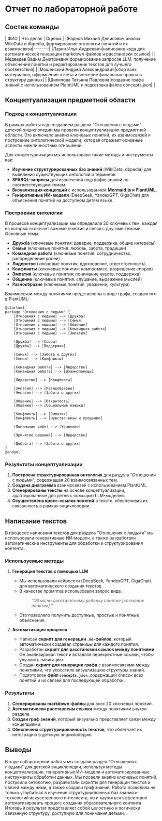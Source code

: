 # Отчет по лабораторной работе

## Состав команды

| ФИО         | Что делал           | Оценка |
|Жаднов Михаил Денисович|анализ WikiData и dbpedia, формирование онтологии понятий и их взаимосвязи|--------|
|Ларин Илья Андреевич|написание кода для автоматической генерации markdown-файлов и расстановки ссылок|      |
|Медведев Вадим Дмитриевич|формирование запросов LLM, получение объяснений понятий и редактирование текстов для лучшего соответствия| |
|Мошенский Андрей Александрович|сбор всех материалов, оформление отчета и внесение финальных правок в структуру данных|  |
|Шипилова Татьяна Павловна|создание графа знаний с использованием PlantUML и подготовка файла concepts.json| |

## Концептуализация предметной области

### Подход к концептуализации
В рамках работы над созданием раздела "Отношения с людьми" детской энциклопедии мы провели концептуализацию предметной области. Это включало анализ ключевых понятий, их взаимосвязей и построение онтологической модели, которая отражает основные аспекты межличностных отношений.

Для концептуализации мы использовали такие методы и инструменты как:
- **Изучение структурированных баз знаний** (WikiData, dbpedia) для выявления существующих онтологий и терминов.
- **SPARQL-запросы** для извлечения подграфов знаний по соответствующим темам.
- **Визуализация концепций** с использованием **Mermaid.js и PlantUML**.
- **Генеративные ИИ-модели** (DeepSeek, YandexGPT, GigaChat) для объяснения понятий на доступном детям языке.

### Построение онтологии
В процессе концептуализации мы определили 20 ключевых тем, каждая из которых включает важные понятия и связи с другими темами. Основные темы:
- **Дружба** (ключевые понятия: доверие, поддержка, общие интересы)
- **Семья** (ключевые понятия: любовь, забота, традиции)
- **Командная работа** (ключевые понятия: сотрудничество, распределение ролей)
- **Лидерство** (ключевые понятия: вдохновение, ответственность)
- **Конфликты** (ключевые понятия: компромисс, разрешение споров)
- **Эмпатия** (ключевые понятия: понимание чувств, поддержка)
- **Общение** (ключевые понятия: слушание, выражение мыслей)
- **Разнообразие** (ключевые понятия: уважение, культура)

Взаимосвязи между понятиями представлены в виде графа, созданного в PlantUML:
```
@startuml
package "Отношения с людьми" {
    [Отношения с людьми] --> [Дружба]
    [Отношения с людьми] --> [Семья]
    [Отношения с людьми] --> [Общение]
    [Отношения с людьми] --> [Командная работа]
    [Отношения с людьми] --> [Эмпатия]
    
    [Дружба] --> [Ссоры]
    [Дружба] --> [Поддержка]
    
    [Семья] --> [Забота о других]
    [Семья] --> [Конфликты]
    
    [Командная работа] --> [Лидерство]
    [Командная работа] --> [Взаимопомощь]
    
    [Лидерство] --> [Конфликты]
    
    [Эмпатия] --> [Разнообразие]
    [Эмпатия] --> [Забота о других]
    
    [Общение] --> [Открытость]
    [Общение] --> [Социальные навыки]
    
    [Конфликты] --> [Эмпатия]
    [Конфликты] --> [Чувство вины и прощение]
    
    [Понимание себя] --> [Уважение]
    
    [Принятие решений] --> [Лидерство]
    
    [Доброта] --> [Забота о других]
}
@enduml
```

### Результаты концептуализации
1. **Построена структурированная онтология** для раздела "Отношения с людьми", содержащая 20 взаимосвязанных тем.
2. **Создана диаграмма** взаимосвязей с использованием PlantUML.
3. **Сгенерированы тексты** на основе концептуализации, адаптированные для детей с помощью LLM-моделей.
4. **Осуществлена кросс-ссылка понятий** в тексте, обеспечивая их связанность в рамках энциклопедии.


## Написание текстов  

В процессе написания текстов для раздела "Отношения с людьми" мы использовали генеративные ИИ-модели, а также разработали автоматические инструменты для обработки и структурирования контента. 

### Используемые методы  

1. **Генерация текстов с помощью LLM** 
   - Мы использовали нейросети (DeepSeek, YandexGPT, GigaChat) для автоматического создания текстов. 
   - В качестве промптов использовали запрос вида: 
     > *"Объясни десятилетнему ребенку понятие [ключевое понятие]."* 
   - Это позволило получить доступные, простые и понятные объяснения. 

2. **Автоматизация процесса** 
   - Написан **скрипт для генерации `.md`-файлов**, который автоматически создавал страницы для каждого понятия. 
   - Разработан **скрипт для расстановки ссылок между понятиями**. Он анализировал текст и вставлял перекрестные ссылки, чтобы улучшить навигацию. 
   - Создан **скрипт для генерации графа** с взаимосвязями между понятиями, что упростило визуализацию структуры знаний. 
   - Подготовлен **файл `concepts.json`**, содержащий список всех понятий и их связей для последующей обработки. 

### Результаты  

1. **Сгенерированы markdown-файлы** для всех 20 ключевых понятий. 
2. **Автоматически расставлены ссылки** между понятиями внутри раздела. 
3. **Создан граф знаний**, который визуально представляет связи между концепциями. 
4. **Обеспечена структурированность текстов**, что облегчает их интеграцию в детскую энциклопедию. 


## Выводы

В ходе лабораторной работы мы создали раздел "Отношения с людьми" для детской энциклопедии, используя методы концептуализации, генеративные ИИ-модели и автоматизированные инструменты обработки данных. Мы провели анализ ключевых понятий, построили онтологию, разработали скрипты для генерации текстов и связей между ними, а также создали граф знаний. Работа позволила не только углубиться в изучение структурированных баз знаний и технологий искусственного интеллекта, но и научиться эффективно автоматизировать процесс создания образовательного контента. Итоговый результат представляет собой целостную и логически связанную структуру, доступную для понимания детьми.
